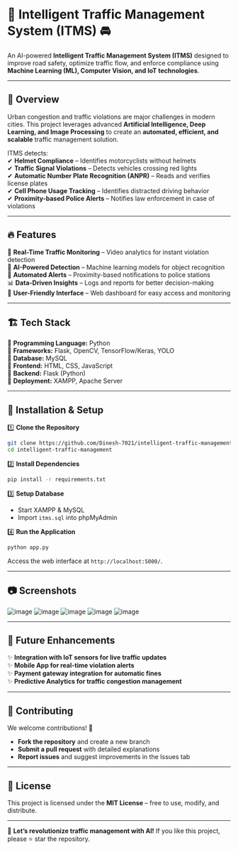 # 🚦 Intelligent Traffic Management System (ITMS) 🚘  

An AI-powered **Intelligent Traffic Management System (ITMS)** designed to improve road safety, optimize traffic flow, and enforce compliance using **Machine Learning (ML), Computer Vision, and IoT technologies**.  

---

## 📌 Overview  
Urban congestion and traffic violations are major challenges in modern cities. This project leverages advanced **Artificial Intelligence, Deep Learning, and Image Processing** to create an **automated, efficient, and scalable** traffic management solution.  

ITMS detects:  
✔ **Helmet Compliance** – Identifies motorcyclists without helmets  
✔ **Traffic Signal Violations** – Detects vehicles crossing red lights  
✔ **Automatic Number Plate Recognition (ANPR)** – Reads and verifies license plates  
✔ **Cell Phone Usage Tracking** – Identifies distracted driving behavior  
✔ **Proximity-based Police Alerts** – Notifies law enforcement in case of violations  

---

## 🔥 Features  
🚀 **Real-Time Traffic Monitoring** – Video analytics for instant violation detection  
🎯 **AI-Powered Detection** – Machine learning models for object recognition  
📡 **Automated Alerts** – Proximity-based notifications to police stations  
📊 **Data-Driven Insights** – Logs and reports for better decision-making  
📲 **User-Friendly Interface** – Web dashboard for easy access and monitoring  

---

## 🏗 Tech Stack  
🔹 **Programming Language:** Python  
🔹 **Frameworks:** Flask, OpenCV, TensorFlow/Keras, YOLO  
🔹 **Database:** MySQL  
🔹 **Frontend:** HTML, CSS, JavaScript  
🔹 **Backend:** Flask (Python)  
🔹 **Deployment:** XAMPP, Apache Server  

---



## 🚀 Installation & Setup  

1️⃣ **Clone the Repository**  
   ```sh
   git clone https://github.com/Dinesh-7021/intelligent-traffic-management.git
   cd intelligent-traffic-management
   ```

2️⃣ **Install Dependencies**  
   ```sh
   pip install -r requirements.txt
   ```

3️⃣ **Setup Database**  
   - Start XAMPP & MySQL  
   - Import `itms.sql` into phpMyAdmin  

4️⃣ **Run the Application**  
   ```sh
   python app.py
   ```
   Access the web interface at `http://localhost:5000/`.  

---

## 📷 Screenshots  
![image](https://github.com/user-attachments/assets/f947fbeb-ca8e-4d39-a5fe-795de8720404)
![image](https://github.com/user-attachments/assets/531742bb-53b8-4857-8205-fb600bb14419)
![image](https://github.com/user-attachments/assets/a79bd36f-4c97-48f9-8818-7da0084892a4)
![image](https://github.com/user-attachments/assets/92ef8bf9-0b97-4f34-997b-290eceff43de)
![image](https://github.com/user-attachments/assets/dfd4ba88-1ba7-47af-8963-dc387e5c4db2)


---

## 🔮 Future Enhancements  
✨ **Integration with IoT sensors for live traffic updates**  
✨ **Mobile App for real-time violation alerts**  
✨ **Payment gateway integration for automatic fines**  
✨ **Predictive Analytics for traffic congestion management**  

---

## 🤝 Contributing  
We welcome contributions! 🚀  
- **Fork the repository** and create a new branch  
- **Submit a pull request** with detailed explanations  
- **Report issues** and suggest improvements in the Issues tab  

---

## 📜 License  
This project is licensed under the **MIT License** – free to use, modify, and distribute.  

---

🚀 **Let’s revolutionize traffic management with AI!** If you like this project, please ⭐ star the repository. 
